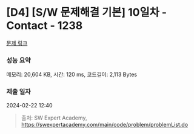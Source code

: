 # [D4] [S/W 문제해결 기본] 10일차 - Contact - 1238 

[문제 링크](https://swexpertacademy.com/main/code/problem/problemDetail.do?contestProbId=AV15B1cKAKwCFAYD) 

### 성능 요약

메모리: 20,604 KB, 시간: 120 ms, 코드길이: 2,113 Bytes

### 제출 일자

2024-02-22 12:40



> 출처: SW Expert Academy, https://swexpertacademy.com/main/code/problem/problemList.do